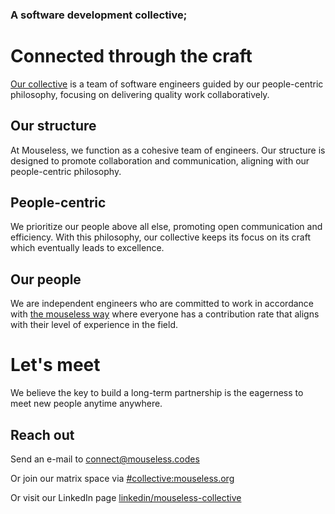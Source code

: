 ### A software development collective;
# Connected through the craft

[Our collective](https://mouseless.codes/our-collective) is a team of software
engineers guided by our people-centric philosophy, focusing on delivering
quality work collaboratively.

## Our structure

At Mouseless, we function as a cohesive team of engineers. Our structure is
designed to promote collaboration and communication, aligning with our
people-centric philosophy.

## People-centric

We prioritize our people above all else, promoting open communication and
efficiency. With this philosophy, our collective keeps its focus on its craft
which eventually leads to excellence.

## Our people

We are independent engineers who are committed to work in accordance with [the
mouseless way](https://mouseless.codes/how-we-work) where everyone has a
contribution rate that aligns with their level of experience in the field.

# Let's meet

We believe the key to build a long-term partnership is the eagerness to meet new
people anytime anywhere.

## Reach out

Send an e-mail to [connect@mouseless.codes](mailto:connect@mouseless.codes)

Or join our matrix space via
[#collective:mouseless.org](https://matrix.to/#/#collective:mouseless.org)

Or visit our LinkedIn page
[linkedin/mouseless-collective](https://linkedin.com/company/mouseless-collective)

